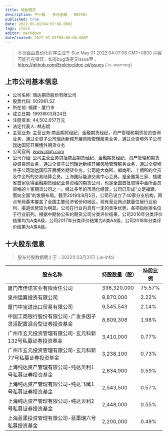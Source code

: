 ```yaml
---
title: 瑞达期货
description: 中小板 - 多元金融 - 002961
published: true
date: 2022-05-01T04:07:08.000Z
tags: stock
editor: markdown
dateCreated: 2022-01-01T00:00:00.000Z
---
```


> 本页面由自动化程序生成于 Sun May 01 2022 04:07:08 GMT+0800
> 内容可能存在错误，如有bug请提交issue至：https://github.com/Eroleice/doc-pi/issues
{.is-warning}

## 上市公司基本信息
- 公司名称: 瑞达期货股份有限公司
- 股票代码: 002961.SZ
- 所在地: 福建 - 厦门市
- 成立日期: 1993年03月24日
- 注册资本: 44,502.657万元
- 法定代表人: 林志斌
- 主营业务: 主营业务:商品期货经纪，金融期货经纪，资产管理和期货投资咨询业务，通过全资子公司瑞达新控开展风险管理服务业务，通过全资境外子公司瑞达国际开展境外期货业务
- 公司官网: www.rdqh.com
- 公司介绍: 公司主营业务包括商品期货经纪、金融期货经纪、资产管理和期货投资咨询业务，通过全资子公司瑞达新控开展风险管理服务业务，通过全资境外子公司瑞达国际开展境外期货业务。公司是大商所、郑商所、上期所的会员及中金所的交易结算会员，上海国际能源交易中心会员，是全国第三家、福建省首家获得金融期货经纪业务资格的期货公司，也是全国首批取得中金所会员资格的十家期货公司之一。经过多年的市场化经营，公司已形成“立足福建、面向全国”的发展布局。截至2019年8月5日，公司已设立了40家分支机构，网点布局基本覆盖了全国主要经济省份和地区，现有营业网点数量位居行业前列，渠道优势较为明显。公司在行业内具有一定的竞争优势，各项指标排名位于行业前列。根据中期协公布的期货公司分类评价结果，公司2016年分类评价结果均为A类A级，公司2017年分类评价结果为A类AA级，公司2018年分类评价结果为A类A级。


## 十大股东信息
> 股东持股数据截止于：2022年03月31日
{.is-info}

| 股东名称 | 持股数量（股） | 持股比例 |
| --- | --- | --- |
| 厦门市佳诺实业有限责任公司 | 336,320,000 | 75.57% |
| 泉州运筹投资有限公司 | 9,870,000 | 2.22% |
| 厦门中宝进出口贸易有限公司 | 9,545,543 | 2.14% |
| 中国工商银行股份有限公司-广发多因子灵活配置混合型证券投资基金 | 8,809,308 | 1.98% |
| 广州市玄元投资管理有限公司-玄元科新132号私募证券投资基金 | 3,410,000 | 0.77% |
| 广州市玄元投资管理有限公司-玄元科新77号私募证券投资基金 | 3,238,100 | 0.73% |
| 上海纯达资产管理有限公司-纯达贝利1号私募证券投资基金 | 2,634,900 | 0.59% |
| 上海纯达资产管理有限公司-纯达飞鹰1号私募证券投资基金 | 2,543,500 | 0.57% |
| 上海纯达资产管理有限公司-纯达贝利2号私募证券投资基金 | 2,448,000 | 0.55% |
| 上海蓝墨投资管理有限公司-蓝墨瑞六号私募投资基金 | 2,200,000 | 0.49% |




